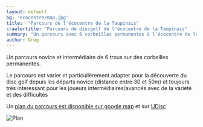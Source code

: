 ```yaml
---
layout: default
bg: 'ecocentre/map.jpg'
title:  "Parcours de l'écocentre de la Taupinais"
crawlertitle: "Parcours de discgolf de l'écocentre de la Taupinais"
summary: "Un parcours avec 6 corbeilles permanentes à l'écocentre de la Taupinais à Rennes"
author: Greg
---
```


Un parcours novice et intermédiaire de 6 trous sur des corbeilles permanentes.

Le parcours est varier et particulièrement adapter pour la découverte du disc golf depuis les départs  novice (distance entre 30 et 50m)
et toujours très intéressant pour les joueurs intermédiaires/avancés avec de la variété et des difficultés

Un [plan du parcours est disponible sur google map](https://www.google.fr/maps/@48.0992779,-1.7180593,437a,35y,192.76h,38.65t/data=!3m1!1e3!4m2!6m1!1s1qNKpiMWh18t1XD3v0YvOF00kRDs) et sur [UDisc](https://udisc.com/)

![Plan](../../assets/images/ecocentre/map.jpg)
